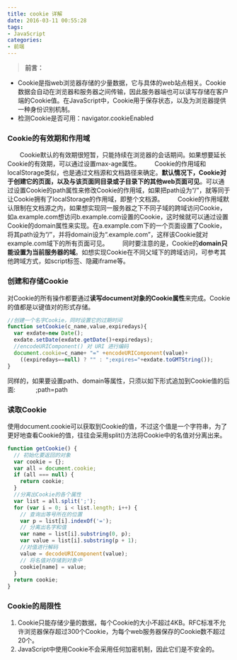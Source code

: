 ```yaml
---
title: cookie 详解
date: 2016-03-11 00:55:28
tags:
- JavaScript
categories:
- 前端
---
```

>**前言：**
- Cookie是指web浏览器存储的少量数据，它与具体的web站点相关。Cookie数据会自动在浏览器和服务器之间传输，因此服务器端也可以读写存储在客户端的Cookie值。在JavaScript中，Cookie用于保存状态，以及为浏览器提供一种身份识别机制。
- 检测Cookie是否可用：navigator.cookieEnabled

### Cookie的有效期和作用域
　　Cookie默认的有效期很短暂，只能持续在浏览器的会话期间。如果想要延长Cookie的有效期，可以通过设置max-age属性。
　　Cookie的作用域和localStorage类似，也是通过文档源和文档路径来确定。**默认情况下，Cookie对于创建它的页面，以及与该页面同目录或子目录下的其他web页面可见**。可以通过设置Cookie的path属性来修改Cookie的作用域，如果把path设为“/”，就等同于让Cookie拥有了localStorage的作用域，即整个文档源。
　　Cookie的作用域默认限制在文档源之内，如果想实现同一服务器之下不同子域的跨域访问Cookie，如a.example.com想访问b.example.com设置的Cookie，这时候就可以通过设置Cookie的domain属性来实现。在a.example.com下的一个页面设置了Cookie，将其path设为“/”，并将domain设为“.example.com”，这样该Cookie就对example.com域下的所有页面可见。
　　同时要注意的是，Cookie的**domain只能设置为当前服务器的域**。如想实现Cookie在不同父域下的跨域访问，可参考其他跨域方式，如script标签、隐藏iframe等。
### 创建和存储Cookie
对Cookie的所有操作都要通过**读写document对象的Cookie属性**来完成。Cookie的值都是以键值对的形式存储。
```js
//创建一个名字Cookie，同时设置它的过期时间
function setCookie(c_name,value,expiredays){
  var exdate=new Date();
  exdate.setDate(exdate.getDate()+expiredays);
  //encodeURIComponent() 对 URI 进行编码
  document.cookie=c_name+ "=" +encodeURIComponent(value)+
    ((expiredays==null) ? "" : ";expires="+exdate.toGMTString());
}
```
同样的，如果要设置path、domain等属性，只须以如下形式追加到Cookie值的后面:　
　　;path=path
### 读取Cookie
使用document.cookie可以获取到Cookie的值，不过这个值是一个字符串，为了更好地查看Cookie的值，往往会采用split()方法将Cookie中的名值对分离出来。
```js
function getCookie() {
  // 初始化要返回的对象
  var cookie = {};
  var all = document.cookie;
  if (all === null) {
    return cookie;
  }
  //分离出Cookie的各个属性
  var list = all.split(';');
  for (var i = 0; i < list.length; i++) {
    // 查询出等号所在的位置
    var p = list[i].indexOf('=');
    // 分离出名字和值
    var name = list[i].substring(0, p);
    var value = list[i].substring(p + 1);
    //对值进行解码
    value = decodeURIComponent(value);
    // 将名值对存储到对象中
    cookie[name] = value;
  }
  return cookie;
}

```
### Cookie的局限性
1. Cookie只能存储少量的数据，每个Cookie的大小不超过4KB。RFC标准不允许浏览器保存超过300个Cookie，为每个web服务器保存的Cookie数不超过20个。
2. JavaScript中使用Cookie不会采用任何加密机制，因此它们是不安全的。